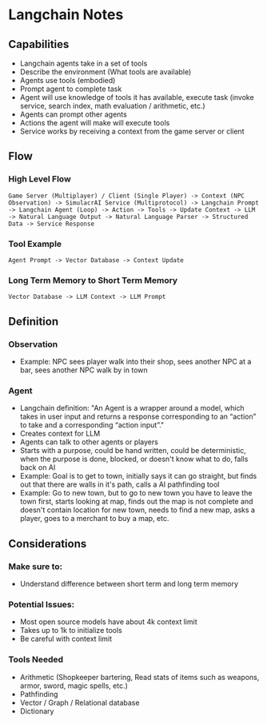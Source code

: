 # Langchain Notes

## Capabilities
- Langchain agents take in a set of tools
- Describe the environment (What tools are available)
- Agents use tools (embodied)
- Prompt agent to complete task
- Agent will use knowledge of tools it has available, execute task (invoke service, search index, math evaluation / arithmetic, etc.)
- Agents can prompt other agents
- Actions the agent will make will execute tools
- Service works by receiving a context from the game server or client

## Flow
### High Level Flow
`Game Server (Multiplayer) / Client (Single Player) -> Context (NPC Observation) -> SimulacrAI Service (Multiprotocol) -> Langchain Prompt -> Langchain Agent (Loop) -> Action -> Tools -> Update Context -> LLM -> Natural Language Output -> Natural Language Parser -> Structured Data -> Service Response`
### Tool Example
`Agent Prompt -> Vector Database -> Context Update`

### Long Term Memory to Short Term Memory
`Vector Database -> LLM Context -> LLM Prompt`

## Definition
### Observation
- Example: NPC sees player walk into their shop, sees another NPC at a bar, sees another NPC walk by in town
### Agent
- Langchain definition: "An Agent is a wrapper around a model, which takes in user input and returns a response corresponding to an “action” to take and a corresponding “action input”."
- Creates context for LLM
- Agents can talk to other agents or players  
- Starts with a purpose, could be hand written, could be deterministic, when the purpose is done, blocked, or doesn't know what to do, falls back on AI
- Example: Goal is to get to town, initially says it can go straight, but finds out that there are walls in it's path, calls a AI pathfinding tool
- Example: Go to new town, but to go to new town you have to leave the town first, starts looking at map, finds out the map is not complete and doesn't contain location for new town, needs to find a new map, asks a player, goes to a merchant to buy a map, etc.

## Considerations
### Make sure to:
- Understand difference between short term and long term memory

### Potential Issues:
- Most open source models have about 4k context limit
- Takes up to 1k to initialize tools
- Be careful with context limit

### Tools Needed
- Arithmetic (Shopkeeper bartering, Read stats of items such as weapons, armor, sword, magic spells, etc.)
- Pathfinding
- Vector / Graph / Relational database
- Dictionary